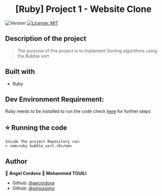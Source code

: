 <h1 align="center">[Ruby] Project 1 - Website Clone</h1>
<p>
  <img alt="Version" src="https://img.shields.io/badge/version-0.0.1-blue.svg?cacheSeconds=2592000" />
  <a href="#" target="_blank">
    <img alt="License: MIT " src="https://img.shields.io/badge/License-MIT -yellow.svg" />
  </a>
</p>


## Description of the project 

>The purpose of this project is to implement Sorting algorithms using the Bubble sort 

## Built with
<ul>
  <li>Ruby</li>
</ul>

## Dev Environment Requirement:
Ruby needs to be installed to run the code check [here](https://www.ruby-lang.org/en/documentation/installation/) for further steps

## ⭐️ Running the code
```
Inside The project Repository run:
> <em>ruby bubble_sort.rb</em>
```

## Author

👤 **Angel Cordova**
👤 **Mohammed TOUILI**

* Github: [@aecordova](https://github.com/https:\/\/github.com\/aecordova)  
* Github: [@simoxsimo](https://github.com/https:\/\/github.com\/simoxsimo)

